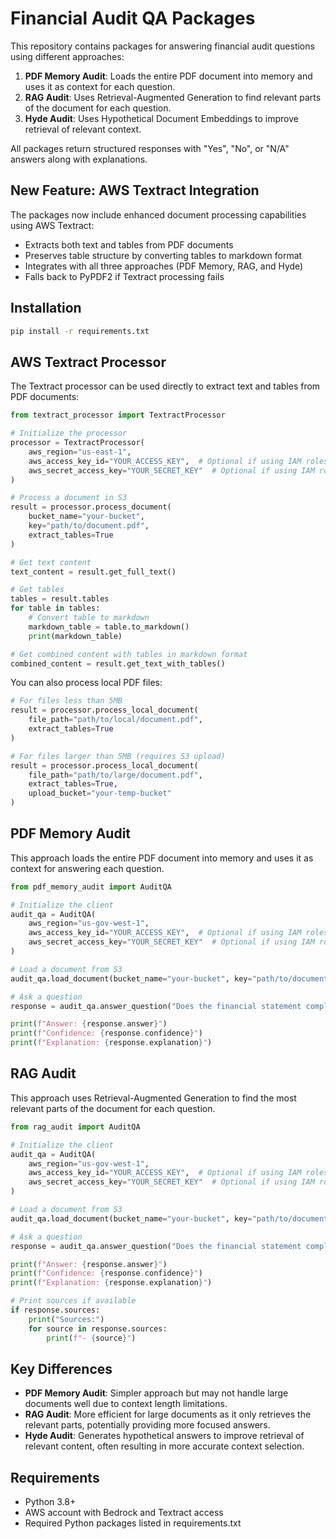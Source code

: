 # Financial Audit QA Packages

This repository contains packages for answering financial audit questions using different approaches:

1. **PDF Memory Audit**: Loads the entire PDF document into memory and uses it as context for each question.
2. **RAG Audit**: Uses Retrieval-Augmented Generation to find relevant parts of the document for each question.
3. **Hyde Audit**: Uses Hypothetical Document Embeddings to improve retrieval of relevant context.

All packages return structured responses with "Yes", "No", or "N/A" answers along with explanations.

## New Feature: AWS Textract Integration

The packages now include enhanced document processing capabilities using AWS Textract:

- Extracts both text and tables from PDF documents
- Preserves table structure by converting tables to markdown format
- Integrates with all three approaches (PDF Memory, RAG, and Hyde)
- Falls back to PyPDF2 if Textract processing fails

## Installation

```bash
pip install -r requirements.txt
```

## AWS Textract Processor

The Textract processor can be used directly to extract text and tables from PDF documents:

```python
from textract_processor import TextractProcessor

# Initialize the processor
processor = TextractProcessor(
    aws_region="us-east-1",
    aws_access_key_id="YOUR_ACCESS_KEY",  # Optional if using IAM roles
    aws_secret_access_key="YOUR_SECRET_KEY"  # Optional if using IAM roles
)

# Process a document in S3
result = processor.process_document(
    bucket_name="your-bucket",
    key="path/to/document.pdf",
    extract_tables=True
)

# Get text content
text_content = result.get_full_text()

# Get tables
tables = result.tables
for table in tables:
    # Convert table to markdown
    markdown_table = table.to_markdown()
    print(markdown_table)

# Get combined content with tables in markdown format
combined_content = result.get_text_with_tables()
```

You can also process local PDF files:

```python
# For files less than 5MB
result = processor.process_local_document(
    file_path="path/to/local/document.pdf",
    extract_tables=True
)

# For files larger than 5MB (requires S3 upload)
result = processor.process_local_document(
    file_path="path/to/large/document.pdf",
    extract_tables=True,
    upload_bucket="your-temp-bucket"
)
```

## PDF Memory Audit

This approach loads the entire PDF document into memory and uses it as context for answering each question.

```python
from pdf_memory_audit import AuditQA

# Initialize the client
audit_qa = AuditQA(
    aws_region="us-gov-west-1",
    aws_access_key_id="YOUR_ACCESS_KEY",  # Optional if using IAM roles
    aws_secret_access_key="YOUR_SECRET_KEY"  # Optional if using IAM roles
)

# Load a document from S3
audit_qa.load_document(bucket_name="your-bucket", key="path/to/document.pdf")

# Ask a question
response = audit_qa.answer_question("Does the financial statement comply with GASB standards?")

print(f"Answer: {response.answer}")
print(f"Confidence: {response.confidence}")
print(f"Explanation: {response.explanation}")
```

## RAG Audit

This approach uses Retrieval-Augmented Generation to find the most relevant parts of the document for each question.

```python
from rag_audit import AuditQA

# Initialize the client
audit_qa = AuditQA(
    aws_region="us-gov-west-1",
    aws_access_key_id="YOUR_ACCESS_KEY",  # Optional if using IAM roles
    aws_secret_access_key="YOUR_SECRET_KEY"  # Optional if using IAM roles
)

# Load a document from S3
audit_qa.load_document(bucket_name="your-bucket", key="path/to/document.pdf")

# Ask a question
response = audit_qa.answer_question("Does the financial statement comply with GASB standards?")

print(f"Answer: {response.answer}")
print(f"Confidence: {response.confidence}")
print(f"Explanation: {response.explanation}")

# Print sources if available
if response.sources:
    print("Sources:")
    for source in response.sources:
        print(f"- {source}")
```

## Key Differences

- **PDF Memory Audit**: Simpler approach but may not handle large documents well due to context length limitations.
- **RAG Audit**: More efficient for large documents as it only retrieves the relevant parts, potentially providing more focused answers.
- **Hyde Audit**: Generates hypothetical answers to improve retrieval of relevant content, often resulting in more accurate context selection.

## Requirements

- Python 3.8+
- AWS account with Bedrock and Textract access
- Required Python packages listed in requirements.txt